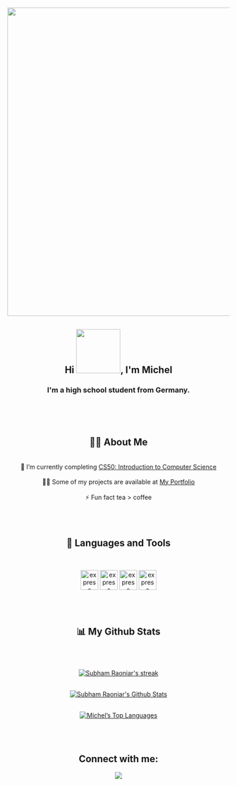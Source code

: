 <h1 align="center"><img src="https://cdn.pixabay.com/photo/2019/10/09/07/28/development-4536630_960_720.png" width="700px"></h1>
<h2 align="center">Hi <img src="https://acegif.com/wp-content/uploads/2021/4fh5wi/welcome-13.gif" width="100px">, I'm Michel</h2>
<h3 align="center">I'm a high school student from Germany.</h3>

<br/><br/><br/>

## <center> 🙋‍♂️ About Me

<br/>

<div style="text-align:center"> 🔭 I’m currently completing 
    <a href="https://pll.harvard.edu/course/cs50-introduction-computer-science?delta=0">CS50: Introduction to Computer Science</a>
  <br/> <br/>
  👨‍💻 Some of my projects are available at 
    <a href="https://github.com/mlgcode?tab=repositories">My Portfolio</a>
  <br/> <br/>
  ⚡ Fun fact tea > coffee
</div>

<br/><br/>

## <center> 🚀 Languages and Tools

<br/>

<p align="center"> 
     <img src="https://upload.wikimedia.org/wikipedia/commons/thumb/1/18/C_Programming_Language.svg/1200px-C_Programming_Language.svg.png" alt="express" width="40" height="45"/> 
     <img src="https://upload.wikimedia.org/wikipedia/commons/thumb/c/c3/Python-logo-notext.svg/1200px-Python-logo-notext.svg.png" alt="express" width="40" height="45"/> 
     <img src="https://upload.wikimedia.org/wikipedia/en/b/b2/Embarcadero_Delphi_10.4_Sydney_Product_Logo_and_Icon.svg" alt="express" width="40" height="45"/> 
     <img src="https://upload.wikimedia.org/wikipedia/commons/thumb/9/9a/Visual_Studio_Code_1.35_icon.svg/2048px-Visual_Studio_Code_1.35_icon.svg.png" alt="express" width="40" height="45"/> 
</p>

<br/><br/>

## <center>📊 My Github Stats

<br/>

<p align="center">
  <br/>
  <a href="https://github.com/mlgcode/github-readme-streak-stats">
    <img title="🔥 Get streak stats for your profile at git.io/streak-stats" alt="Subham Raoniar's streak" src="https://github-readme-streak-stats.herokuapp.com/?user=mlgcode&theme=black-ice&hide_border=true&stroke=0000&background=0D1117"/>
  </a>
</p>

<p align="center">
  <br/>
    <a href="https://github.com/mlgcode/github-readme-stats"><img alt="Subham Raoniar's Github Stats" src="https://github-readme-stats.vercel.app/api?username=mlgcode&show_icons=true&count_private=true&theme=react&hide_border=true&bg_color=0D1117" /></a>
  <a href="https://github.com/mlgcode/github-readme-stats">   
</p>

<p align="center">
  <br/>
    <img alt="Michel’s Top Languages" src="https://github-readme-stats.vercel.app/api/top-langs/?username=mlgcode&langs_count=8&count_private=true&layout=compact&theme=react&hide_border=true&bg_color=0D1117" /></a>
  <br/>
</p>

<br/><br/>

## <center> Connect with me:
<p align="center">
<a href = "https://www.linkedin.com/in/michel-gerbeth-72a1aa206"><img src="https://img.icons8.com/fluent/48/000000/linkedin.png"/></a>
</p>


